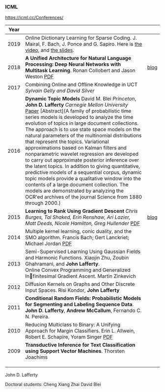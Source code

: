 ### ICML

<https://icml.cc/Conferences/>

| Year |                                                              |                                                              |
| ---- | ------------------------------------------------------------ | ------------------------------------------------------------ |
| 2019 | Online Dictionary Learning for Sparse Coding. J. Mairal, F. Bach, J. Ponce and G. Sapiro. Here is [the video](https://tinyurl.com/yy5njrn7), and [the slides](http://julien.mairal.org/resources/pdf/test_of_time.pdf). |                                                              |
| 2018 | **A Unified Architecture for Natural Language Processing: Deep Neural Networks with Multitask Learning**. Ronan Collobert and Jason Weston [PDF](https://ronan.collobert.com/pub/matos/2008_nlp_icml.pdf) | [blog](<https://engineering.fb.com/ai-research/facebook-researchers-win-test-of-time-award-at-icml-2018/>) |
| 2017 | Combining Online and Offline Knowledge in UCT<br/>*Sylvain Gelly and David Silver* |                                                              |
| 2016 | **Dynamic Topic Models** David M. Blei *Princeton*, **John D. Lafferty** *Carnegie Mellon University* [Paper](https://icml.cc/Conferences/2016/awards/dtm.pdf) [Abstract](A family of probabilistic time series models is developed to analyze the time evolution of topics in large document collections. The approach is to use state space models on the natural parameters of the multinomial distributions that represent the topics. Variational approximations based on Kalman filters and nonparametric wavelet regression are developed to carry out approximate posterior inference over the latent topics. In addition to giving quantitative, predictive models of a sequential corpus, dynamic topic models provide a qualitative window into the contents of a large document collection. The models are demonstrated by analyzing the OCR'ed archives of the journal Science from 1880 through 2000.) |                                                              |
| 2015 | **Learning to Rank Using Gradient Descent** *Chris Burges, Tal Shaked, Erin Renshaw, Ari Lazier, Matt Deeds, Nicole Hamilton, Greg Hullender* [PDF](https://icml.cc/Conferences/2015/wp-content/uploads/2015/06/icml_ranking.pdf) | [blog](<https://www.microsoft.com/en-us/research/blog/ranknet-a-ranking-retrospective/>) |
| 2014 | Multiple kernel learning, conic duality, and the SMO algorithm. Francis Bach; Gert Lanckriet; Michael Jordan [PDF](https://www.di.ens.fr/~fbach/skm_icml.pdf) |                                                              |
| 2013 | Semi-Supervised Learning Using Gaussian Fields and Harmonic Functions. Xiaojin Zhu,  Zoubin Ghahramani, and **John Lafferty**. <br>Online Convex Programming and Generalized Infinitesimal Gradient Ascent. Martin Zinkevich |                                                              |
| 2012 | Diffusion Kernels on Graphs and Other Discrete Input Spaces. Risi Kondor, **John Lafferty** |                                                              |
| 2011 | **Conditional Random Fields: Probabilistic Models for Segmenting and Labeling Sequence Data**. **John D. Lafferty**, **Andrew McCallum**, Fernando C. N. Pereira. |                                                              |
| 2010 | Reducing Multiclass to Binary: A Unifying Approach for Margin Classifiers. Erin L. Allwein, Robert E. Schapire, Yoram Singer [PDF](http://www.jmlr.org/papers/volume1/allwein00a/allwein00a.pdf) |                                                              |
| 2009 | **Transductive Inference for Text Classification using Support Vector Machines**. Thorsten Joachims |                                                              |
|      |                                                              |                                                              |
|      |                                                              |                                                              |
|      |                                                              |                                                              |





John D. Lafferty

Doctoral students:
Cheng Xiang Zhai
David Blei







